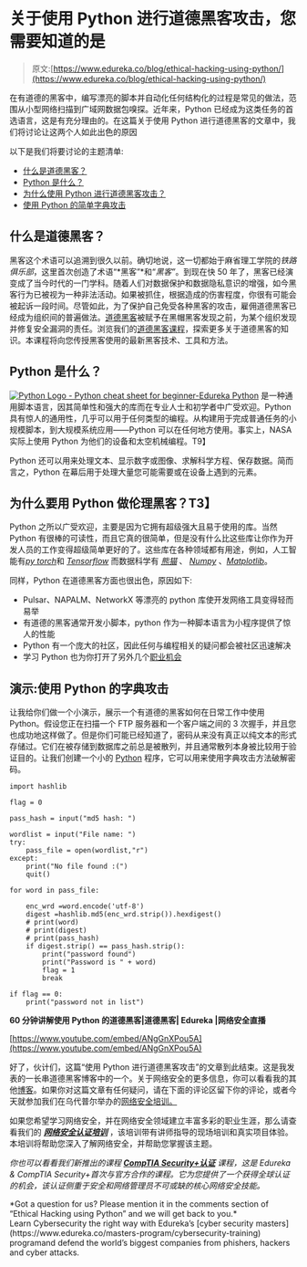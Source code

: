 # 关于使用 Python 进行道德黑客攻击，您需要知道的是

> 原文:[https://www.edureka.co/blog/ethical-hacking-using-python/](https://www.edureka.co/blog/ethical-hacking-using-python/)

在有道德的黑客中，编写漂亮的脚本并自动化任何结构化的过程是常见的做法，范围从小型网络扫描到广域网数据包嗅探。近年来，Python 已经成为这类任务的首选语言，这是有充分理由的。在这篇关于使用 Python 进行道德黑客的文章中，我们将讨论让这两个人如此出色的原因

以下是我们将要讨论的主题清单:

*   [什么是道德黑客？](#what-is-ethical-hacking)
*   [Python 是什么？](#what-is-python)
*   [为什么使用 Python 进行道德黑客攻击？](#python-and-hacking)
*   [使用 Python 的简单字典攻击](#demo)

## **什么是道德黑客？**

黑客这个术语可以追溯到很久以前。确切地说，这一切都始于麻省理工学院的*铁路俱乐部*，这里首次创造了术语“*黑客”*和“*黑客”*。到现在快 50 年了，黑客已经演变成了当今时代的一门学科。随着人们对数据保护和数据隐私意识的增强，如今黑客行为已被视为一种非法活动。如果被抓住，根据造成的伤害程度，你很有可能会被起诉一段时间。尽管如此，为了保护自己免受各种黑客的攻击，雇佣道德黑客已经成为组织间的普遍做法。[道德黑客](https://www.edureka.co/blog/how-to-become-an-ethical-hacker/)被赋予在黑帽黑客发现之前，为某个组织发现并修复安全漏洞的责任。浏览我们的[道德黑客课程](https://www.edureka.co/ceh-ethical-hacking-certification-course)，探索更多关于道德黑客的知识。本课程将向您传授黑客使用的最新黑客技术、工具和方法。

## **Python 是什么？**

[![Python Logo - Python cheat sheet for beginner-Edureka](../Images/1f832a49255567a01424e2bf3684583c.png) ](/blog/wp-content/uploads/2018/10/Python-Logo-Python-cheat-sheet-for-beginner.png) [Python](https://www.edureka.co/blog/python-tutorial/) 是一种通用脚本语言，因其简单性和强大的库而在专业人士和初学者中广受欢迎。Python 具有惊人的通用性，几乎可以用于任何类型的编程。从构建用于完成普通任务的小规模脚本，到大规模系统应用——Python 可以在任何地方使用。事实上，NASA 实际上使用 Python 为他们的设备和太空机械编程。T9】

Python 还可以用来处理文本、显示数字或图像、求解科学方程、保存数据。简而言之，Python 在幕后用于处理大量您可能需要或在设备上遇到的元素。

## **为什么要用 Python 做伦理黑客？T3】**

Python 之所以广受欢迎，主要是因为它拥有超级强大且易于使用的库。当然 Python 有很棒的可读性，而且它真的很简单，但是没有什么比这些库让你作为开发人员的工作变得超级简单更好的了。这些库在各种领域都有用途，例如，人工智能有[*py torch*](https://www.edureka.co/blog/pytorch-tutorial/)和 [*Tensorflow*](https://www.edureka.co/blog/tensorflow-tutorial/) 而数据科学有 [*熊猫*](https://www.edureka.co/blog/python-pandas-tutorial/) 、 [*Numpy*](https://www.edureka.co/blog/python-numpy-tutorial/) 、[*Matplotlib*](https://www.edureka.co/blog/python-matplotlib-tutorial/)。

同样，Python 在道德黑客方面也很出色，原因如下:

*   Pulsar、NAPALM、NetworkX 等漂亮的 python 库使开发网络工具变得轻而易举
*   有道德的黑客通常开发小脚本，python 作为一种脚本语言为小程序提供了惊人的性能
*   Python 有一个庞大的社区，因此任何与编程相关的疑问都会被社区迅速解决
*   学习 Python 也为你打开了另外几个[职业机会](https://www.edureka.co/blog/python-career-opportunities-your-guide-to-a-career-in-python-programming)

## **演示:使用 Python 的字典攻击**

让我给你们做一个小演示，展示一个有道德的黑客如何在日常工作中使用 Python。假设您正在扫描一个 FTP 服务器和一个客户端之间的 3 次握手，并且您也成功地这样做了。但是你们可能已经知道了，密码从来没有真正以纯文本的形式存储过。它们在被存储到数据库之前总是被散列，并且通常散列本身被比较用于验证目的。让我们创建一个小的 [Python](https://www.edureka.co/blog/python-programming-language) 程序，它可以用来使用字典攻击方法破解密码。

```
import hashlib

flag = 0

pass_hash = input("md5 hash: ")

wordlist = input("File name: ")
try:
	pass_file = open(wordlist,"r")
except:
	print("No file found :(")
	quit()

for word in pass_file:

	enc_wrd =word.encode('utf-8')
	digest =hashlib.md5(enc_wrd.strip()).hexdigest()
	# print(word)
	# print(digest)
	# print(pass_hash)
	if digest.strip() == pass_hash.strip():
		print("password found")
		print("Password is " + word)
		flag = 1
		break

if flag == 0:
	print("password not in list")

```

**60 分钟讲解使用 Python 的道德黑客|道德黑客| Edureka |网络安全直播**

[https://www.youtube.com/embed/ANgGnXPou5A](https://www.youtube.com/embed/ANgGnXPou5A)

好了，伙计们，这篇“使用 Python 进行道德黑客攻击”的文章到此结束。这是我发表的一长串道德黑客博客中的一个。关于网络安全的更多信息，你可以看看我的其他[博客](https://www.edureka.co/blog/?s=cybersecurity)。如果你对这篇文章有任何疑问，请在下面的评论区留下你的评论，或者今天就参加我们在乌代普尔举办的[网络安全培训。](https://www.edureka.co/cybersecurity-certification-training-udaipur)

如果您希望学习网络安全，并在网络安全领域建立丰富多彩的职业生涯，那么请查看我们的 [***网络安全认证培训***](https://www.edureka.co/cybersecurity-certification-training) ，该培训带有讲师指导的现场培训和真实项目体验。本培训将帮助您深入了解网络安全，并帮助您掌握该主题。

*你也可以看看我们新推出的课程 **[CompTIA Security+认证](https://www.edureka.co/comptia-security-plus-certification-training)** 课程，这是 Edureka & CompTIA Security+首次与官方合作的课程。它为您提供了一个获得全球认证的机会，该认证侧重于安全和网络管理员不可或缺的核心网络安全技能。*

<article class="maincontentblog">*Got a question for us? Please mention it in the comments section of “Ethical Hacking using Python” and we will get back to you.*</article>

<article>Learn Cybersecurity the right way with Edureka’s [cyber security masters](https://www.edureka.co/masters-program/cybersecurity-training) programand defend the world’s biggest companies from phishers, hackers and cyber attacks.</article>